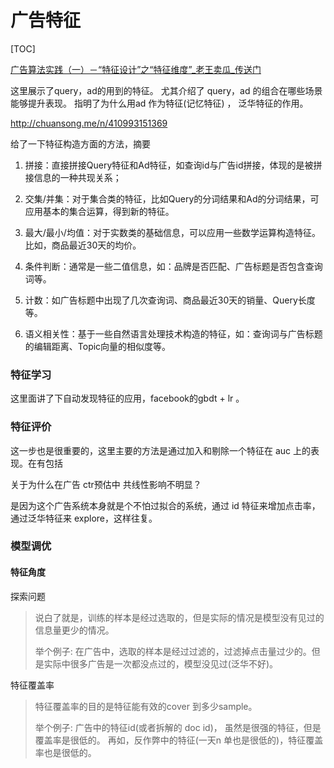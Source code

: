 # 广告特征
[TOC]

[广告算法实践（一）－“特征设计”之“特征维度”_老王卖瓜_传送门](http://chuansong.me/n/410993251669)

这里展示了query，ad的用到的特征。
尤其介绍了 query，ad 的组合在哪些场景能够提升表现。
指明了为什么用ad 作为特征(记忆特征) ， 泛华特征的作用。

http://chuansong.me/n/410993151369

给了一下特征构造方面的方法，摘要

1. 拼接：直接拼接Query特征和Ad特征，如查询id与广告id拼接，体现的是被拼接信息的一种共现关系；

2. 交集/并集：对于集合类的特征，比如Query的分词结果和Ad的分词结果，可应用基本的集合运算，得到新的特征。

3. 最大/最小/均值：对于实数类的基础信息，可以应用一些数学运算构造特征。比如，商品最近30天的均价。

4. 条件判断：通常是一些二值信息，如：品牌是否匹配、广告标题是否包含查询词等。

5. 计数：如广告标题中出现了几次查询词、商品最近30天的销量、Query长度等。

6. 语义相关性：基于一些自然语言处理技术构造的特征，如：查询词与广告标题的编辑距离、Topic向量的相似度等。



### 特征学习

这里面讲了下自动发现特征的应用，facebook的gbdt + lr 。



### 特征评价

这一步也是很重要的，这里主要的方法是通过加入和剔除一个特征在 auc 上的表现。在有包括

关于为什么在广告 ctr预估中 共线性影响不明显？

是因为这个广告系统本身就是个不怕过拟合的系统，通过 id 特征来增加点击率，通过泛华特征来 explore，这样往复。

### 模型调优

#### 特征角度

探索问题

>  说白了就是，训练的样本是经过选取的，但是实际的情况是模型没有见过的信息量更少的情况。
>
>  举个例子: 在广告中，选取的样本是经过过滤的，过滤掉点击量过少的。但是实际中很多广告是一次都没点过的，模型没见过(泛华不好)。

特征覆盖率

>  特征覆盖率的目的是特征能有效的cover 到多少sample。 
>
>  举个例子:  广告中的特征id(或者拆解的 doc id)， 虽然是很强的特征，但是覆盖率是很低的。   再如，反作弊中的特征(一天n 单也是很低的)，特征覆盖率也是很低的。







